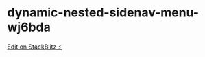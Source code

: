 # dynamic-nested-sidenav-menu-wj6bda

[Edit on StackBlitz ⚡️](https://stackblitz.com/edit/dynamic-nested-sidenav-menu-wj6bda)